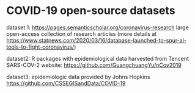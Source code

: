 
# COVID-19 open-source datasets

dataset 1: https://pages.semanticscholar.org/coronavirus-research   large open-access collection of research articles  (more details at https://www.statnews.com/2020/03/16/database-launched-to-spur-ai-tools-to-fight-coronavirus/)


dataset2: R packages with epidemiological data harvested from Tencent SARS-COV-2 website: https://github.com/GuangchuangYu/nCov2019


dataset3: epidemiologic data provided by Johns Hopkins   https://github.com/CSSEGISandData/COVID-19